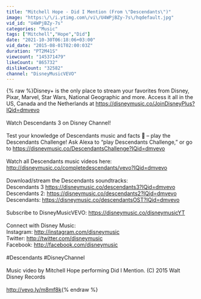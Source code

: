 ```yaml
---
title: "Mitchell Hope - Did I Mention (From \"Descendants\")"
image: "https:\/\/i.ytimg.com\/vi\/U4WPjBZy-7s\/hqdefault.jpg"
vid_id: "U4WPjBZy-7s"
categories: "Music"
tags: ["Mitchell","Hope","Did"]
date: "2021-10-30T06:18:06+03:00"
vid_date: "2015-08-01T02:00:03Z"
duration: "PT2M41S"
viewcount: "145371479"
likeCount: "865732"
dislikeCount: "32582"
channel: "DisneyMusicVEVO"
---
```

{% raw %}Disney+ is the only place to stream your favorites from Disney, Pixar, Marvel, Star Wars, National Geographic and more. Access it all in the US, Canada and the Netherlands at <a rel="nofollow" target="blank" href="https://disneymusic.co/JoinDisneyPlus?IQid=dmvevo">https://disneymusic.co/JoinDisneyPlus?IQid=dmvevo</a><br /><br />Watch Descendants 3 on Disney Channel!<br /><br />Test your knowledge of Descendants music and facts 🤔 – play the Descendants Challenge! Ask Alexa to “play Descendants Challenge,” or go to <a rel="nofollow" target="blank" href="https://disneymusic.co/DescendantsChallenge?IQid=dmvevo">https://disneymusic.co/DescendantsChallenge?IQid=dmvevo</a><br /><br />Watch all Descendants music videos here: <a rel="nofollow" target="blank" href="http://disneymusic.co/completedescendants/vevo?IQid=dmvevo">http://disneymusic.co/completedescendants/vevo?IQid=dmvevo</a> <br /><br />Download/stream the Descendants soundtracks:<br />Descendants 3 <a rel="nofollow" target="blank" href="https://disneymusic.co/descendants3?IQid=dmvevo">https://disneymusic.co/descendants3?IQid=dmvevo</a>   <br />Descendants 2: <a rel="nofollow" target="blank" href="https://disneymusic.co/descendants2?IQid=dmvevo">https://disneymusic.co/descendants2?IQid=dmvevo</a> <br />Descendants: <a rel="nofollow" target="blank" href="https://disneymusic.co/descendantsOST?IQid=dmvevo">https://disneymusic.co/descendantsOST?IQid=dmvevo</a> <br /><br />Subscribe to DisneyMusicVEVO: <a rel="nofollow" target="blank" href="https://disneymusic.co/disneymusicYT">https://disneymusic.co/disneymusicYT</a> <br /><br />Connect with Disney Music:<br />Instagram: <a rel="nofollow" target="blank" href="http://instagram.com/disneymusic">http://instagram.com/disneymusic</a> <br />Twitter: <a rel="nofollow" target="blank" href="http://twitter.com/disneymusic">http://twitter.com/disneymusic</a> <br />Facebook: <a rel="nofollow" target="blank" href="http://facebook.com/disneymusic">http://facebook.com/disneymusic</a><br /><br />#Descendants #DisneyChannel<br /><br />Music video by Mitchell Hope performing Did I Mention. (C) 2015 Walt Disney Records<br /><br /><a rel="nofollow" target="blank" href="http://vevo.ly/m8mf8k">http://vevo.ly/m8mf8k</a>{% endraw %}
